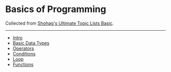 # Basics of Programming

Collected from [Shohag's Ultimate Topic Lists Basic](https://youkn0wwho.academy/topic-list/).

---
- [Intro]()
- [Basic Data Types]()
- [Operators]()
- [Conditions]()
- [Loop]()
- [Functions]()